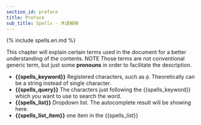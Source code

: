 ```yaml
---
section_id: preface
title: Preface
sub_title: Spells - 术语解释
---
```


{% include spells.en.md %}

This chapter will explain certain terms used in the document for a better understanding of the contents.
<span class="label label-warning">NOTE</span> Those terms are not conventional generic term, but just some **pronouns** in order to facilitate the description.

* **{{spells_keyword}}** Registered characters, such as `@`. Theoretically can be a string instead of single character. 
* **{{spells_query}}**  The characters just following the {{spells_keyword}} which you want to use to search the word.
* **{{spells_list}}** Dropdown list. The autocomplete result will be showing here.
* **{{spells_list_item}}** one item in the {{spells_list}}
